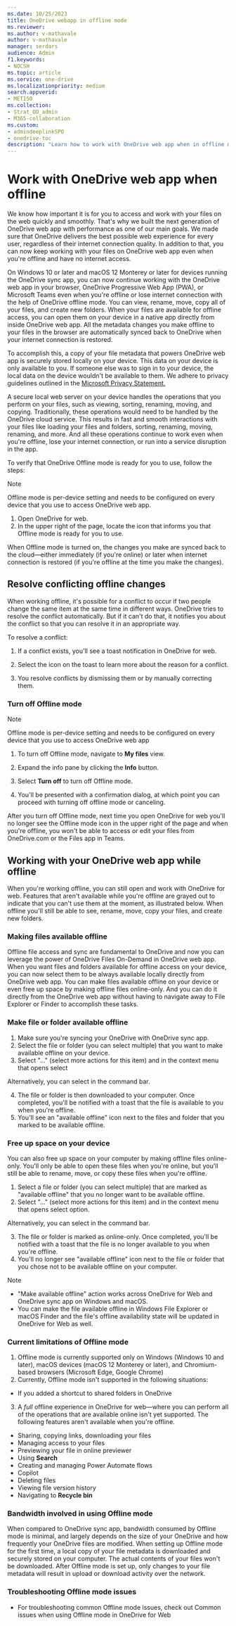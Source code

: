 ```yaml
---
ms.date: 10/25/2023
title: OneDrive webapp in offline mode
ms.reviewer:
ms.author: v-mathavale
author: v-mathavale
manager: serdars
audience: Admin
f1.keywords:
- NOCSH
ms.topic: article
ms.service: one-drive
ms.localizationpriority: medium
search.appverid:
- MET150
ms.collection:
- Strat_OD_admin
- M365-collaboration
ms.custom:
- admindeeplinkSPO
- onedrive-toc
description: "Learn how to work with OneDrive web app when in offline mode."
---
```


# Work with OneDrive web app when offline

We know how important it is for you to access and work with your files on the web quickly and smoothly. That's why we built the next generation of OneDrive web app with performance as one of our main goals. We made sure that OneDrive delivers the best possible web experience for every user, regardless of their internet connection quality. In addition to that, you can now keep working with your files on OneDrive web app even when you're offline and have no internet access.

On Windows 10 or later and macOS 12 Monterey or later for devices running the OneDrive sync app, you can now continue working with the OneDrive web app in your browser, OneDrive Progressive Web App (PWA), or Microsoft Teams even when you're offline or lose internet connection with the help of OneDrive offline mode. You can view, rename, move, copy all of your files, and create new folders. When your files are available for offline access, you can open them on your device in a native app directly from inside OneDrive web app. All the metadata changes you make offline to your files in the browser are automatically synced back to OneDrive when your internet connection is restored.

To accomplish this, a copy of your file metadata that powers OneDrive web app is securely stored locally on your device. This data on your device is only available to you. If someone else was to sign in to your device, the local data on the device wouldn't be available to them. We adhere to privacy guidelines outlined in the [Microsoft Privacy Statement.](https://privacy.microsoft.com/privacystatement)

A secure local web server on your device handles the operations that you perform on your files, such as viewing, sorting, renaming, moving, and copying. Traditionally, these operations would need to be handled by the OneDrive cloud service. This results in fast and smooth interactions with your files like loading your files and folders, sorting, renaming, moving, renaming, and more. And all these operations continue to work even when you're offline, lose your internet connection, or run into a service disruption in the app.

To verify that OneDrive Offline mode is ready for you to use, follow the steps:

> [!NOTE]
> Offline mode is per-device setting and needs to be configured on every device that you use to access OneDrive web app.

1. Open OneDrive for web.
2. In the upper right of the page, locate the  icon that informs you that Offline mode is ready for you to use.


When Offline mode is turned on, the changes you make are synced back to the cloud—either immediately (if you're online) or later when internet connection is restored (if you're offline at the time you make the changes).

## Resolve conflicting offline changes

When working offline, it's possible for a conflict to occur if two people change the same item at the same time in different ways. OneDrive tries to resolve the conflict automatically. But if it can't do that, it notifies you about the conflict so that you can resolve it in an appropriate way.

To resolve a conflict:

1. If a conflict exists, you'll see a toast notification in OneDrive for web.



2. Select the  icon on the toast to learn more about the reason for a conflict.



3. You resolve conflicts by dismissing them or by manually correcting them.

### Turn off Offline mode

> [!NOTE]
> Offline mode is per-device setting and needs to be configured on every device that you use to access OneDrive web app

1. To turn off Offline mode, navigate to **My files** view.
2. Expand the info pane by clicking the **Info** button.



3. Select **Turn off** to turn off Offline mode.
4. You'll be presented with a confirmation dialog, at which point you can proceed with turning off offline mode or canceling.



After you turn off Offline mode, next time you open OneDrive for web you'll no longer see the Offline mode  icon in the upper right of the page and when you're offline, you won't be able to access or edit your files from OneDrive.com or the Files app in Teams.

## Working with your OneDrive web app while offline

When you're working offline, you can still open and work with OneDrive for web. Features that aren't available while you're offline are grayed out to indicate that you can't use them at the moment, as illustrated below. When offline you'll still be able to see, rename, move, copy your files, and create new folders.



### Making files available offline

Offline file access and sync are fundamental to OneDrive and now you can leverage the power of OneDrive Files On-Demand in OneDrive web app. When you want files and folders available for offline access on your device, you can now select them to be always available locally directly from OneDrive web app. You can make files available offline on your device or even free up space by making offline files online-only. And you can do it directly from the OneDrive web app without having to navigate away to File Explorer or Finder to accomplish these tasks.

### Make file or folder available offline

1. Make sure you're syncing your OneDrive with OneDrive sync app.
2. Select the file or folder (you can select multiple) that you want to make available offline on your device.
3. Select "…" (select more actions for this item) and in the context menu that opens select 


Alternatively, you can select  in the command bar.



4. The file or folder is then downloaded to your computer. Once completed, you'll be notified with a toast that the file is available to you when you're offline. 
5. You'll see an "available offline" icon next to the files and folder that you marked to be available offline.



### Free up space on your device

You can also free up space on your computer by making offline files online-only. You'll only be able to open these files when you're online, but you'll still be able to rename, move, or copy these files when you're offline.

1. Select a file or folder (you can select multiple) that are marked as "available offline" that you no longer want to be available offline.
2. Select "…" (select more actions for this item) and in the context menu that opens select  option.



 Alternatively, you can select  in the command bar.

 

3. The file or folder is marked as online-only. Once completed, you'll be notified with a toast that the file is no longer available to you when you're offline. 
4. You'll no longer see "available offline" icon next to the file or folder that you chose not to be available offline on your computer.
 
> [!NOTE]
> - "Make available offline" action works across OneDrive for Web and OneDrive sync app on Windows and macOS.
> - You can make the file available offline in Windows File Explorer or macOS Finder and the file's offline availability state will be updated in OneDrive for Web as well.

 
### Current limitations of Offline mode

1. Offline mode is currently supported only on Windows (Windows 10 and later), macOS devices (macOS 12 Monterey or later), and Chromium-based browsers (Microsoft Edge, Google Chrome)
2. Currently, Offline mode isn't supported in the following situations:
  - If you added a shortcut to shared folders in OneDrive
3. A _full_ offline experience in OneDrive for web—where you can perform all of the operations that are available online isn't yet supported. The following features aren't available when you're offline.
  - Sharing, copying links, downloading your files
  - Managing access to your files
  - Previewing your file in online previewer
  - Using **Search**
  - Creating and managing Power Automate flows
  - Copilot
  - Deleting files
  - Viewing file version history
  - Navigating to **Recycle bin**

### Bandwidth involved in using Offline mode

When compared to OneDrive sync app, bandwidth consumed by Offline mode is minimal, and largely depends on the size of your OneDrive and how frequently your OneDrive files are modified. When setting up Offline mode for the first time, a local copy of your file metadata is downloaded and securely stored on your computer. The actual contents of your files won't be downloaded. After Offline mode is set up, only changes to your file metadata will result in upload or download activity over the network.

### Troubleshooting Offline mode issues

- For troubleshooting common Offline mode issues, check out Common issues when using Offline mode in OneDrive for Web
